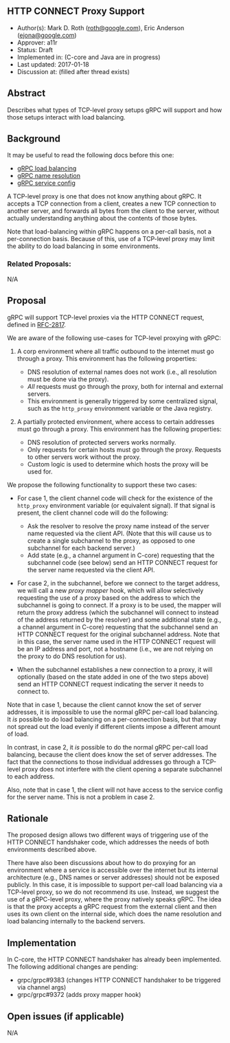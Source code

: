 HTTP CONNECT Proxy Support
--------------------------
* Author(s): Mark D. Roth (roth@google.com), Eric Anderson (ejona@google.com)
* Approver: a11r
* Status: Draft
* Implemented in: (C-core and Java are in progress)
* Last updated: 2017-01-18
* Discussion at: <google group thread> (filled after thread exists)

## Abstract

Describes what types of TCP-level proxy setups gRPC will support and
how those setups interact with load balancing.

## Background

It may be useful to read the following docs before this one:

- [gRPC load balancing](https://github.com/grpc/grpc/blob/master/doc/load-balancing.md)
- [gRPC name resolution](https://github.com/grpc/grpc/blob/master/doc/naming.md)
- [gRPC service config](https://github.com/grpc/grpc/blob/master/doc/service_config.md)

A TCP-level proxy is one that does not know anything about gRPC.
It accepts a TCP connection from a client, creates a new TCP connection
to another server, and forwards all bytes from the client to the server,
without actually understanding anything about the contents of those bytes.

Note that load-balancing within gRPC happens on a per-call basis, not
a per-connection basis.  Because of this, use of a TCP-level proxy may
limit the ability to do load balancing in some environments.

### Related Proposals: 

N/A

## Proposal

gRPC will support TCP-level proxies via the HTTP CONNECT request,
defined in [RFC-2817](https://tools.ietf.org/html/rfc2817).

We are aware of the following use-cases for TCP-level proxying with gRPC:

1. A corp environment where all traffic outbound to the internet must go
   through a proxy.  This environment has the following properties:
   - DNS resolution of external names does not work (i.e., all
     resolution must be done via the proxy).
   - *All* requests must go through the proxy, both for internal and
     external servers.
   - This environment is generally triggered by some centralized signal,
     such as the `http_proxy` environment variable or the Java registry.

2. A partially protected environment, where access to certain addresses
   must go through a proxy.  This environment has the following
   properties:
   - DNS resolution of protected servers works normally.
   - Only requests for certain hosts must go through the proxy.
     Requests to other servers work without the proxy.
   - Custom logic is used to determine which hosts the proxy will be
     used for.

We propose the following functionality to support these two cases:

- For case 1, the client channel code will check for the existence of the
  `http_proxy` environment variable (or equivalent signal).  If that
  signal is present, the client channel code will do the following:
  - Ask the resolver to resolve the proxy name instead of the server name
    requested via the client API.  (Note that this will cause us to
    create a single subchannel to the proxy, as opposed to one
    subchannel for each backend server.)
  - Add state (e.g., a channel argument in C-core) requesting that the
    subchannel code (see below) send an HTTP CONNECT request for the
    server name requested via the client API.

- For case 2, in the subchannel, before we connect to the target address,
  we will call a new *proxy mapper* hook, which will allow selectively
  requesting the use of a proxy based on the address to which the
  subchannel is going to connect.  If a proxy is to be used, the mapper
  will return the proxy address (which the subchannel will connect to
  instead of the address returned by the resolver) and some additional
  state (e.g., a channel argument in C-core) requesting that the
  subchannel send an HTTP CONNECT request for the original subchannel
  address.  Note that in this case, the server name used in the HTTP
  CONNECT request will be an IP address and port, not a hostname (i.e.,
  we are not relying on the proxy to do DNS resolution for us).

- When the subchannel establishes a new connection to a proxy, it will
  optionally (based on the state added in one of the two steps above)
  send an HTTP CONNECT request indicating the server it needs to connect to.

Note that in case 1, because the client cannot know the set of server
addresses, it is impossible to use the normal gRPC per-call load balancing.
It *is* possible to do load balancing on a per-connection basis, but
that may not spread out the load evenly if different clients impose a
different amount of load.

In contrast, in case 2, it *is* possible to do the normal gRPC per-call
load balancing, because the client does know the set of server
addresses.  The fact that the connections to those individual addresses
go through a TCP-level proxy does not interfere with the client opening
a separate subchannel to each address.

Also, note that in case 1, the client will not have access to the
service config for the server name.  This is not a problem in case 2.

## Rationale

The proposed design allows two different ways of triggering use of the
HTTP CONNECT handshaker code, which addresses the needs of both
environments described above.

There have also been discussions about how to do proxying for an
environment where a service is accessible over the internet but its
internal architecture (e.g., DNS names or server addresses) should not
be exposed publicly.  In this case, it is impossible to support per-call
load balancing via a TCP-level proxy, so we do not recommend its use.
Instead, we suggest the use of a gRPC-level proxy, where the proxy
natively speaks gRPC.  The idea is that the proxy accepts a gRPC request
from the external client and then uses its own client on the internal
side, which does the name resolution and load balancing internally to
the backend servers.

## Implementation

In C-core, the HTTP CONNECT handshaker has already been implemented.
The following additional changes are pending:

- grpc/grpc#9383 (changes HTTP CONNECT handshaker to be triggered via
  channel args)
- grpc/grpc#9372 (adds proxy mapper hook)

## Open issues (if applicable)

N/A
